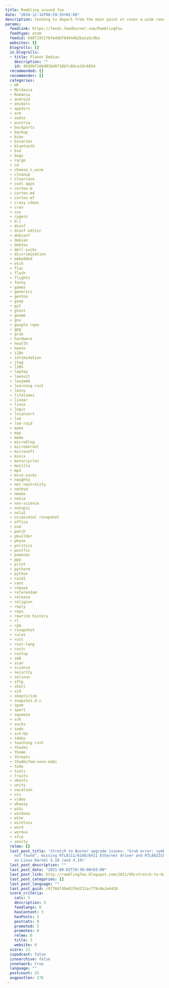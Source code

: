 ```yaml
---
title: Rambling around foo
date: "2024-12-14T08:59:35+02:00"
description: tending to depart from the main point or cover a wide range of subjects
params:
  feedlink: https://feeds.feedburner.com/RamblingFoo
  feedtype: atom
  feedid: 6487193176fe4dbf04644b2ba1a5c9ba
  websites: {}
  blogrolls: []
  in_blogrolls:
  - title: Planet Debian
    description: ""
    id: 4b58bf166d81bd8f38b7c8dca18c6834
  recommended: []
  recommender: []
  categories:
  - HP
  - Moldavia
  - Romania
  - android
  - animals
  - appdirs
  - arm
  - audio
  - austria
  - backports
  - backup
  - bike
  - binaries
  - bluetooth
  - bsd
  - bugs
  - cargo
  - cd
  - cheese_n_wine
  - cleanup
  - clearcase
  - cool apps
  - cortex-m
  - cortex-m4
  - cortex-m7
  - crazy ideas
  - cron
  - css
  - cygwin
  - d-i
  - dconf
  - dconf editor
  - debconf
  - debian
  - debtoo
  - dell-sucks
  - discrimination
  - embedded
  - etch
  - flac
  - flash
  - flights
  - funny
  - games
  - generics
  - gentoo
  - gimp
  - git
  - glest
  - gnome
  - gnu
  - google repo
  - gpg
  - grub
  - hardware
  - health
  - howto
  - i18n
  - intimidation
  - jtag
  - l10n
  - laptop
  - lawsuit
  - lazyweb
  - learning rust
  - lenny
  - lifetimes
  - linear
  - linux
  - logic
  - lvconvert
  - lvm
  - lvm-raid
  - make
  - map
  - meme
  - microblog
  - microkernel
  - microsoft
  - minix
  - motorcycles
  - mozilla
  - mp3
  - msie-sucks
  - naughty
  - net neutrality
  - netbsd
  - nmake
  - nokia
  - non-science
  - notopic
  - nslu2
  - occasional rsnapshot
  - office
  - osm
  - patch
  - pbuilder
  - phone
  - politics
  - postfix
  - powerpc
  - ppp
  - print
  - pycharm
  - python
  - raid1
  - rant
  - rebase
  - referendum
  - release
  - religion
  - reply
  - repo
  - rewrite history
  - rl
  - rpm
  - rsnapshot
  - rules
  - rust
  - rust-lang
  - rustc
  - rustup
  - s60
  - scan
  - science
  - security
  - selinux
  - sftp
  - shell
  - sid
  - skepticism
  - snapshot.d.n
  - spam
  - sport
  - squeeze
  - ssh
  - sucks
  - sudo
  - svn-bp
  - tdebs
  - teaching rust
  - thanks
  - theme
  - threats
  - thumbv7em-none-eabi
  - todo
  - tools
  - traits
  - ubuntu
  - unity
  - vacation
  - vcs
  - video
  - wheezy
  - wiki
  - windows
  - wine
  - wireless
  - word
  - wormux
  - xfce
  - zenity
  relme: {}
  last_post_title: 'Stretch to Buster upgrade issues: "Grub error: symbol ‘grub_is_lockdown’
    not found", missing RTL8111/8168/8411 Ethernet driver and RTL8821CE Wireless adapter
    on Linux Kernel 5.10 (and 4.19)'
  last_post_description: ""
  last_post_date: "2021-09-02T19:30:00+03:00"
  last_post_link: http://ramblingfoo.blogspot.com/2021/09/stretch-to-buster-upgrade-issues-grub.html
  last_post_categories: []
  last_post_language: ""
  last_post_guid: c97766740a02f64231acf79c0e2e4428
  score_criteria:
    cats: 5
    description: 3
    feedlangs: 0
    hasContent: 3
    hasPosts: 3
    postcats: 0
    promoted: 5
    promotes: 0
    relme: 0
    title: 3
    website: 0
  score: 22
  ispodcast: false
  isnoarchive: false
  innetwork: true
  language: ""
  postcount: 25
  avgpostlen: 278
---
```

